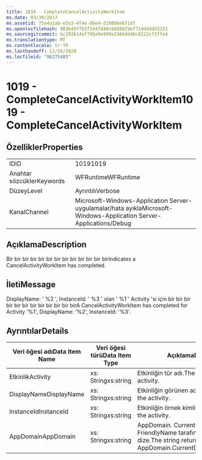 ```yaml
---
title: 1019 - CompleteCancelActivityWorkItem
ms.date: 03/30/2017
ms.assetid: 75a4a1ab-e5a3-4f4e-88e4-d19806e671d7
ms.openlocfilehash: 903b497fb3f244fd40c6888829ef71dddd455251
ms.sourcegitcommit: bc293b14af795e0e999e3304dd40c0222cf2ffe4
ms.translationtype: MT
ms.contentlocale: tr-TR
ms.lasthandoff: 11/26/2020
ms.locfileid: "96275485"
---
```

# <a name="1019---completecancelactivityworkitem"></a><span data-ttu-id="8fbc6-102">1019 - CompleteCancelActivityWorkItem</span><span class="sxs-lookup"><span data-stu-id="8fbc6-102">1019 - CompleteCancelActivityWorkItem</span></span>

## <a name="properties"></a><span data-ttu-id="8fbc6-103">Özellikler</span><span class="sxs-lookup"><span data-stu-id="8fbc6-103">Properties</span></span>  
  
|||  
|-|-|  
|<span data-ttu-id="8fbc6-104">ID</span><span class="sxs-lookup"><span data-stu-id="8fbc6-104">ID</span></span>|<span data-ttu-id="8fbc6-105">1019</span><span class="sxs-lookup"><span data-stu-id="8fbc6-105">1019</span></span>|  
|<span data-ttu-id="8fbc6-106">Anahtar sözcükler</span><span class="sxs-lookup"><span data-stu-id="8fbc6-106">Keywords</span></span>|<span data-ttu-id="8fbc6-107">WFRuntime</span><span class="sxs-lookup"><span data-stu-id="8fbc6-107">WFRuntime</span></span>|  
|<span data-ttu-id="8fbc6-108">Düzey</span><span class="sxs-lookup"><span data-stu-id="8fbc6-108">Level</span></span>|<span data-ttu-id="8fbc6-109">Ayrıntılı</span><span class="sxs-lookup"><span data-stu-id="8fbc6-109">Verbose</span></span>|  
|<span data-ttu-id="8fbc6-110">Kanal</span><span class="sxs-lookup"><span data-stu-id="8fbc6-110">Channel</span></span>|<span data-ttu-id="8fbc6-111">Microsoft-Windows-Application Server-uygulamalar/hata ayıkla</span><span class="sxs-lookup"><span data-stu-id="8fbc6-111">Microsoft-Windows-Application Server-Applications/Debug</span></span>|  
  
## <a name="description"></a><span data-ttu-id="8fbc6-112">Açıklama</span><span class="sxs-lookup"><span data-stu-id="8fbc6-112">Description</span></span>  

 <span data-ttu-id="8fbc6-113">Bir bir bir bir bir bir bir bir bir bir bir bir bir</span><span class="sxs-lookup"><span data-stu-id="8fbc6-113">Indicates a CancelActivityWorkItem has completed.</span></span>  
  
## <a name="message"></a><span data-ttu-id="8fbc6-114">İleti</span><span class="sxs-lookup"><span data-stu-id="8fbc6-114">Message</span></span>  

 <span data-ttu-id="8fbc6-115">DisplayName: ' %2 ', InstanceId: ' %3 ' olan ' %1 ' Activity 'si için bir bir bir bir bir bir bir bir bir bir bir bir</span><span class="sxs-lookup"><span data-stu-id="8fbc6-115">A CancelActivityWorkItem has completed for Activity '%1', DisplayName: '%2', InstanceId: '%3'.</span></span>  
  
## <a name="details"></a><span data-ttu-id="8fbc6-116">Ayrıntılar</span><span class="sxs-lookup"><span data-stu-id="8fbc6-116">Details</span></span>  
  
|<span data-ttu-id="8fbc6-117">Veri öğesi adı</span><span class="sxs-lookup"><span data-stu-id="8fbc6-117">Data Item Name</span></span>|<span data-ttu-id="8fbc6-118">Veri öğesi türü</span><span class="sxs-lookup"><span data-stu-id="8fbc6-118">Data Item Type</span></span>|<span data-ttu-id="8fbc6-119">Açıklama</span><span class="sxs-lookup"><span data-stu-id="8fbc6-119">Description</span></span>|  
|--------------------|--------------------|-----------------|  
|<span data-ttu-id="8fbc6-120">Etkinlik</span><span class="sxs-lookup"><span data-stu-id="8fbc6-120">Activity</span></span>|<span data-ttu-id="8fbc6-121">xs: String</span><span class="sxs-lookup"><span data-stu-id="8fbc6-121">xs:string</span></span>|<span data-ttu-id="8fbc6-122">Etkinliğin tür adı.</span><span class="sxs-lookup"><span data-stu-id="8fbc6-122">The type name of the activity.</span></span>|  
|<span data-ttu-id="8fbc6-123">DisplayName</span><span class="sxs-lookup"><span data-stu-id="8fbc6-123">DisplayName</span></span>|<span data-ttu-id="8fbc6-124">xs: String</span><span class="sxs-lookup"><span data-stu-id="8fbc6-124">xs:string</span></span>|<span data-ttu-id="8fbc6-125">Etkinliğin görünen adı.</span><span class="sxs-lookup"><span data-stu-id="8fbc6-125">The display name of the activity.</span></span>|  
|<span data-ttu-id="8fbc6-126">InstanceId</span><span class="sxs-lookup"><span data-stu-id="8fbc6-126">InstanceId</span></span>|<span data-ttu-id="8fbc6-127">xs: String</span><span class="sxs-lookup"><span data-stu-id="8fbc6-127">xs:string</span></span>|<span data-ttu-id="8fbc6-128">Etkinliğin örnek kimliği.</span><span class="sxs-lookup"><span data-stu-id="8fbc6-128">The instance id of the activity.</span></span>|  
|<span data-ttu-id="8fbc6-129">AppDomain</span><span class="sxs-lookup"><span data-stu-id="8fbc6-129">AppDomain</span></span>|<span data-ttu-id="8fbc6-130">xs: String</span><span class="sxs-lookup"><span data-stu-id="8fbc6-130">xs:string</span></span>|<span data-ttu-id="8fbc6-131">AppDomain. CurrentDomain. FriendlyName tarafından döndürülen dize.</span><span class="sxs-lookup"><span data-stu-id="8fbc6-131">The string returned by AppDomain.CurrentDomain.FriendlyName.</span></span>|
